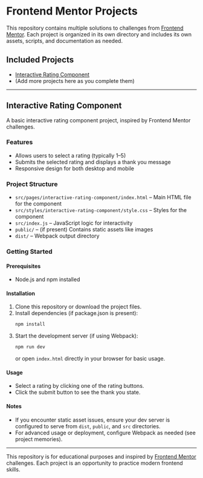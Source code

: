 # Frontend Mentor Projects

This repository contains multiple solutions to challenges from [Frontend Mentor](https://www.frontendmentor.io/). Each project is organized in its own directory and includes its own assets, scripts, and documentation as needed.

## Included Projects
- [Interactive Rating Component](#interactive-rating-component)
- (Add more projects here as you complete them)

---

## Interactive Rating Component
A basic interactive rating component project, inspired by Frontend Mentor challenges.

### Features
- Allows users to select a rating (typically 1–5)
- Submits the selected rating and displays a thank you message
- Responsive design for both desktop and mobile

### Project Structure
- `src/pages/interactive-rating-component/index.html` – Main HTML file for the component
- `src/styles/interactive-rating-component/style.css` – Styles for the component
- `src/index.js` – JavaScript logic for interactivity
- `public/` – (if present) Contains static assets like images
- `dist/` – Webpack output directory

### Getting Started

#### Prerequisites
- Node.js and npm installed

#### Installation
1. Clone this repository or download the project files.
2. Install dependencies (if package.json is present):
   ```bash
   npm install
   ```
3. Start the development server (if using Webpack):
   ```bash
   npm run dev
   ```
   or open `index.html` directly in your browser for basic usage.

#### Usage
- Select a rating by clicking one of the rating buttons.
- Click the submit button to see the thank you state.

#### Notes
- If you encounter static asset issues, ensure your dev server is configured to serve from `dist`, `public`, and `src` directories.
- For advanced usage or deployment, configure Webpack as needed (see project memories).

---

This repository is for educational purposes and inspired by [Frontend Mentor](https://www.frontendmentor.io/) challenges. Each project is an opportunity to practice modern frontend skills.
